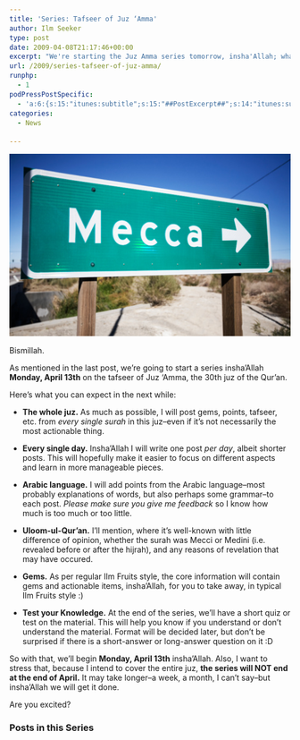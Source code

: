 ```yaml
---
title: 'Series: Tafseer of Juz ‘Amma'
author: Ilm Seeker
type: post
date: 2009-04-08T21:17:46+00:00
excerpt: "We're starting the Juz Amma series tomorrow, insha'Allah; what can you expect? We'll cover the whole juz (but not sure how long it will take); we'll go into tafseer, asbab-un-nuzool, Arabic language, Mecci/Medini, and we'll have daily, shorter posts, bi idhnillah."
url: /2009/series-tafseer-of-juz-amma/
runphp:
  - 1
podPressPostSpecific:
  - 'a:6:{s:15:"itunes:subtitle";s:15:"##PostExcerpt##";s:14:"itunes:summary";s:15:"##PostExcerpt##";s:15:"itunes:keywords";s:17:"##WordPressCats##";s:13:"itunes:author";s:10:"##Global##";s:15:"itunes:explicit";s:2:"No";s:12:"itunes:block";s:2:"No";}'
categories:
  - News

---
```

<img src="/wp-content/uploads/sign-to-mecca.jpg" alt="A sign pointing to Mecca" title="A sign pointing to Mecca" class="alignnone size-full wp-image-924" />

Bismillah.

As mentioned in the last post, we&#8217;re going to start a series insha&#8217;Allah **Monday, April 13th** on the tafseer of Juz &#8216;Amma, the 30th juz of the Qur&#8217;an.

Here&#8217;s what you can expect in the next while:

  * **The whole juz.** As much as possible, I will post gems, points, tafseer, etc. from _every single surah_ in this juz&#8211;even if it&#8217;s not necessarily the most actionable thing.
  * **Every single day.** Insha&#8217;Allah I will write one post _per day_, albeit shorter posts. This will hopefully make it easier to focus on different aspects and learn in more manageable pieces.
  * **Arabic language.** I will add points from the Arabic language&#8211;most probably explanations of words, but also perhaps some grammar&#8211;to each post. _Please make sure you give me feedback_ so I know how much is too much or too little.
  * **Uloom-ul-Qur&#8217;an.** I&#8217;ll mention, where it&#8217;s well-known with little difference of opinion, whether the surah was Mecci or Medini (i.e. revealed before or after the hijrah), and any reasons of revelation that may have occured.
  * **Gems.** As per regular Ilm Fruits style, the core information will contain gems and actionable items, insha&#8217;Allah, for you to take away, in typical Ilm Fruits style :)
  * **Test your Knowledge.** At the end of the series, we&#8217;ll have a short quiz or test on the material. This will help you know if you understand or don&#8217;t understand the material. Format will be decided later, but don&#8217;t be surprised if there is a short-answer or long-answer question on it :D </ul> 
    So with that, we&#8217;ll begin **Monday, April 13th** insha&#8217;Allah. Also, I want to stress that, because I intend to cover the entire juz, **the series will NOT end at the end of April.** It may take longer&#8211;a week, a month, I can&#8217;t say&#8211;but insha&#8217;Allah we will get it done.
    
    Are you excited?
    
    ### Posts in this Series
    
    <?php findByTag("series: juz amma"); ?>
